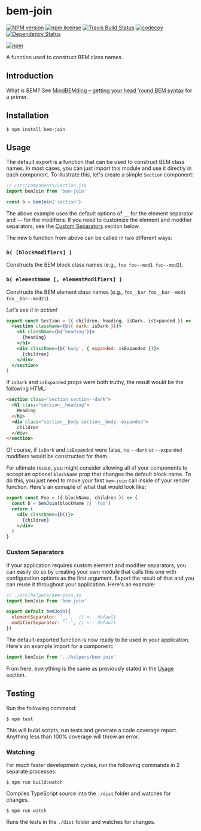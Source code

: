 # bem-join

[![NPM version](http://img.shields.io/npm/v/bem-join.svg?style=flat)](https://www.npmjs.org/package/bem-join)
[![npm license](http://img.shields.io/npm/l/bem-join.svg?style=flat-square)](https://www.npmjs.org/package/bem-join)
[![Travis Build Status](https://img.shields.io/travis/jedmao/bem-join.svg)](https://travis-ci.org/jedmao/bem-join)
[![codecov](https://codecov.io/gh/jedmao/bem-join/branch/master/graph/badge.svg)](https://codecov.io/gh/jedmao/bem-join)
[![Dependency Status](https://gemnasium.com/badges/github.com/jedmao/bem-join.svg)](https://gemnasium.com/github.com/jedmao/bem-join)

[![npm](https://nodei.co/npm/bem-join.svg?downloads=true)](https://nodei.co/npm/bem-join/)

A function used to construct BEM class names.

## Introduction

What is BEM? See [MindBEMding – getting your head ’round BEM syntax](https://csswizardry.com/2013/01/mindbemding-getting-your-head-round-bem-syntax/)
for a primer.

## Installation

```
$ npm install bem-join
```

## Usage

The default export is a function that can be used to construct BEM class names. In most cases, you can just import this module and use it directly in each component. To illustrate this, let's create a simple `Section` component:

```jsx
// /src/components/Section.jsx
import bemJoin from 'bem-join'

const b = bemJoin('section')
```

The above example uses the default options of `__` for the element separator and `--` for the modifiers. If you need to customize the element and modifier separators, see the [Custom Separators](#custom-separators) section below.

The new `b` function from above can be called in two different ways:

### `b( [blockModifiers] )`

Constructs the BEM block class names (e.g., `foo foo--mod1 foo--mod2`).

### `b( elementName [, elementModifiers] )`

Constructs the BEM element class names (e.g., `foo__bar foo__bar--mod1 foo__bar--mod2)`).

_Let's see it in action!_

```jsx
export const Section = ({ children, heading, isDark, isExpanded }) => (
  <section className={b({ dark: isDark })}>
    <h1 className={b('heading')}>
      {heading}
    </h1>
    <div className={b('body', { expanded: isExpanded })}>
      {children}
    </div>
  </section>
)
```

If `isDark` and `isExpanded` props were both truthy, the result would be the
following HTML:

```html
<section class="section section--dark">
  <h1 class="section__heading">
    Heading
  </h1>
  <div class="section__body section__body--expanded">
    children
  </div>
</section>
```

Of course, if `isDark` and `isExpanded` were false, no `--dark` or `--expanded` modifiers would be constructed for them.

For ultimate reuse, you might consider allowing all of your components to accept an optional `blockName` prop that changes the default block name. To do this, you just need to move your first `bem-join` call inside of your render function. Here's an exmaple of what that would look like:

```jsx
export const Foo = ({ blockName, children }) => {
  const b = bemJoin(blockName || 'foo')
  return (
    <div className={b()}>
      {children}
    </div>
  )
}
```

### Custom Separators

If your application requires custom element and modifier separators, you can easily do so by creating your own module that calls this one with configuration options as the first argument. Export the result of that and you can reuse it throughout your application. Here's an example:

```jsx
// ./src/helpers/bem-join.js
import bemJoin from 'bem-join'

export default bemJoin({
  elementSeparator: '__',  // <-- default
  modifierSeparator: '--', // <-- default
})
```

The default-exported function is now ready to be used in your application. Here's an example import for a component:

```jsx
import bemJoin from '../helpers/bem-join'
```

From here, everything is the same as previously stated in the [Usage](#usage) section.

## Testing

Run the following command:

```
$ npm test
```

This will build scripts, run tests and generate a code coverage report. Anything less than 100% coverage will throw an error.

### Watching

For much faster development cycles, run the following commands in 2 separate processes:

```
$ npm run build:watch
```

Compiles TypeScript source into the `./dist` folder and watches for changes.

```
$ npm run watch
```

Runs the tests in the `./dist` folder and watches for changes.
